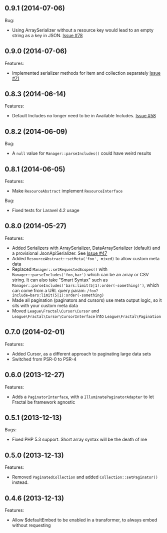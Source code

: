 ## 0.9.1 (2014-07-06)

Bug:

  - Using ArraySerializer without a resource key would lead to an empty string as a key in JSON. [Issue #78]

[Issue #78]: https://github.com/thephpleague/fractal/issues/78

## 0.9.0 (2014-07-06)

Features:

  - Implemented serializer methods for item and collection separately [Issue #71]

[Issue #71]: https://github.com/thephpleague/fractal/issues/71

## 0.8.3 (2014-06-14)

Features:

  - Default Includes no longer need to be in Available Includes. [Issue #58]

[Issue #58]: https://github.com/thephpleague/fractal/issues/58

## 0.8.2 (2014-06-09)

Bug:

  - A `null` value for `Manager::parseIncludes()` could have weird results

## 0.8.1 (2014-06-05)

Features:

  - Make `ResourceAbstract` implement `ResourceInterface`

Bug:

  - Fixed tests for Laravel 4.2 usage


## 0.8.0 (2014-05-27)

Features:

  - Added Serializers with ArraySerializer, DataArraySerializer (default) and a provisional JsonApiSerializer. See [Issue #47]
  - Added `ResourceAbstract::setMeta('foo', mixed)` to allow custom meta data
  - Replaced `Manager::setRequestedScopes()` with `Manager::parseIncludes('foo,bar')` which can be an array or CSV string. It can
  also take "Smart Syntax" such as `Manager::parseIncludes('bars:limit(5|1):order(-something)')`, which can come from a URL query
  param: `/foo?include=bars:limit(5|1):order(-something)`
  - Made all pagination (paginators and cursors) use meta output logic, so it sits with your custom meta data
  - Moved `League\Fractal\Cursor\Cursor` and `League\Fractal\Cursor\CursorInterface` into `League\Fractal\Pagination`

[Issue #27]: https://github.com/thephpleague/fractal/issues/27
[Issue #47]: https://github.com/thephpleague/fractal/pull/47

## 0.7.0 (2014-02-01)

Features:

  - Added Cursor, as a different approach to paginating large data sets
  - Switched from PSR-0 to PSR-4

## 0.6.0 (2013-12-27)

Features:

  - Adds a `PaginatorInterface`, with a `IlluminatePaginatorAdapter` to let Fractal be framework agnostic

## 0.5.1 (2013-12-13)

Bugs:

  - Fixed PHP 5.3 support. Short array syntax will be the death of me

## 0.5.0 (2013-12-13)

Features:

  - Removed `PaginatedCollection` and added `Collection::setPaginator()` instead.

## 0.4.6 (2013-12-13)

Features:

  - Allow $defaultEmbed to be enabled in a transformer, to always embed without requesting
